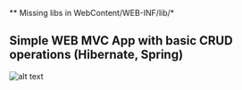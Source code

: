 ** Missing libs in WebContent/WEB-INF/lib/*

## Simple WEB MVC App with basic CRUD operations (Hibernate, Spring)
![alt text](https://github.com/jackanakin/java_spring-udemy/blob/main/10-SpringMVC-WebApp/result.png?raw=true)
